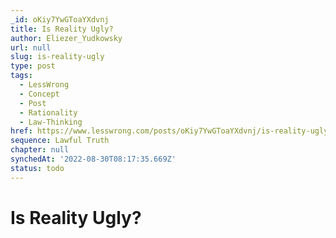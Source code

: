 ```yaml
---
_id: oKiy7YwGToaYXdvnj
title: Is Reality Ugly?
author: Eliezer_Yudkowsky
url: null
slug: is-reality-ugly
type: post
tags:
  - LessWrong
  - Concept
  - Post
  - Rationality
  - Law-Thinking
href: https://www.lesswrong.com/posts/oKiy7YwGToaYXdvnj/is-reality-ugly
sequence: Lawful Truth
chapter: null
synchedAt: '2022-08-30T08:17:35.669Z'
status: todo
---
```


# Is Reality Ugly?
